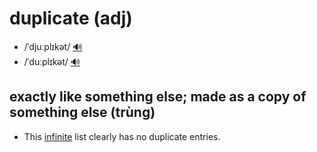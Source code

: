 # duplicate (adj)

- /ˈdjuːplɪkət/ [🔊](https://www.oxfordlearnersdictionaries.com/media/english/uk_pron/d/dup/dupli/duplicate__gb_2.mp3)
- /ˈduːplɪkət/ [🔊](https://www.oxfordlearnersdictionaries.com/media/english/us_pron/d/dup/dupli/duplicate__us_2.mp3)

## exactly like something else; made as a copy of something else (trùng)

- This [infinite](../i/infinite-adj.md#without-limit-without-end-vô-hạn) list clearly has no duplicate entries.